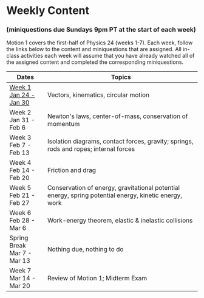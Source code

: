 # Weekly Content 
### (miniquestions due Sundays 9pm PT at the start of each week)

Motion 1 covers the first-half of Physics 24 (weeks 1-7). Each week, follow the links below to the content and miniquestions that are assigned. All in-class activities each week will assume that you have already watched all of the assigned content and completed the corresponding miniquestions.

Dates | Topics
----- | -------
[Week 1 <br> Jan 24 - Jan 30](week1) |Vectors, kinematics, circular motion
Week 2 <br> Jan 31 - Feb 6 |  Newton's laws, center-of-mass, conservation of momentum
Week 3 <br> Feb 7 - Feb 13 |  Isolation diagrams, contact forces, gravity; springs, rods and ropes; internal forces
Week 4 <br>  Feb 14 - Feb 20 |  Friction and drag
Week 5 <br> Feb 21 - Feb 27 | Conservation of energy, gravitational potential energy, spring potential energy, kinetic energy, work
Week 6 <br>  Feb 28 - Mar 6 |  Work-energy theorem, elastic & inelastic collisions
Spring Break <br>  Mar 7 - Mar 13 | Nothing due, nothing to do
Week 7 <br>  Mar 14 - Mar 20 |  Review of Motion 1; Midterm Exam


